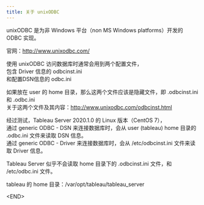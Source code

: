 ```yaml
---
title: 关于 unixODBC
---
```

unixODBC 是为非 Windows 平台（non MS Windows platforms）开发的 ODBC 实现。

官网：http://www.unixodbc.com/

使用 unixODBC 访问数据库时通常会用到两个配置文件，\
包含 Driver 信息的 odbcinst.ini\
和配置DSN信息的 odbc.ini

如果放在 user 的 home 目录，那么这两个文件应该是隐藏文件，即 .odbcinst.ini 和 .odbc.ini\
关于这两个文件及其内容：http://www.unixodbc.com/odbcinst.html


经过测试，Tableau Server 2020.1.0 的 Linux 版本（CentOS 7），\
通过 generic ODBC - DSN 来连接数据库时，会从 user (tableau) home 目录的 .odbc.ini 文件来读取 DSN 信息。\
通过 generic ODBC - Driver 来连接数据库时，会从 /etc/odbcinst.ini 文件来读取 Driver 信息。

Tableau Server 似乎不会读取 home 目录下的 .odbcinst.ini 文件，和 /etc/odbc.ini 文件。

tableau 的 home 目录：/var/opt/tableau/tableau_server

&lt;END&gt;
